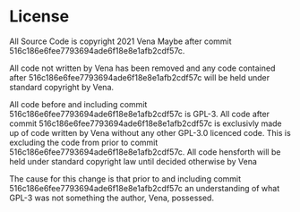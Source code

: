 # License

All Source Code is copyright 2021 Vena Maybe after commit 516c186e6fee7793694ade6f18e8e1afb2cdf57c.

All code not written by Vena has been removed and any code contained after 516c186e6fee7793694ade6f18e8e1afb2cdf57c will be held under standard copyright by Vena.

All code before and including commit 516c186e6fee7793694ade6f18e8e1afb2cdf57c is GPL-3. All code after commit 516c186e6fee7793694ade6f18e8e1afb2cdf57c is exclusivly made up of code written by Vena without any other GPL-3.0 licenced code. This is excluding the code from prior to commit 516c186e6fee7793694ade6f18e8e1afb2cdf57c. All code hensforth will be held under standard copyright law until decided otherwise by Vena

The cause for this change is that prior to and including commit 516c186e6fee7793694ade6f18e8e1afb2cdf57c an understanding of what GPL-3 was not something the author, Vena, possessed.
